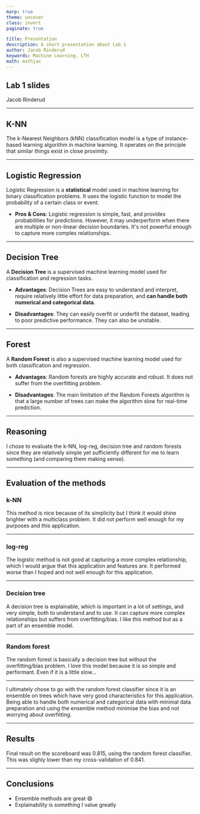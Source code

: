 ```yaml
---
marp: true
theme: uncover
class: invert
paginate: true

title: Presentation
description: A short presentation about Lab 1
author: Jacob Rinderud
keywords: Machine Learning, LTH
math: mathjax
---
```

## Lab 1 slides

Jacob Rinderud

---

## K-NN

The k-Nearest Neighbors (kNN) classification model is a type of instance-based learning algorithm in machine learning. It operates on the principle that similar things exist in close proximity.

---

## Logistic Regression

Logistic Regression is a **statistical** model used in machine learning for binary classification problems. It uses the logistic function to model the probability of a certain class or event.

- **Pros & Cons**: Logistic regression is simple, fast, and provides probabilities for predictions. However, it may underperform when there are multiple or non-linear decision boundaries. It's not powerful enough to capture more complex relationships.

---

## Decision Tree

A **Decision Tree** is a supervised machine learning model used for classification and regression tasks.

- **Advantages**: Decision Trees are easy to understand and interpret, require relatively little effort for data preparation, and **can handle both numerical and categorical data**.

- **Disadvantages**: They can easily overfit or underfit the dataset, leading to poor predictive performance. They can also be unstable.

---

## Forest

A **Random Forest** is also a supervised machine learning model used for both classification and regression.

- **Advantages**: Random forests are highly accurate and robust. It does not suffer from the overfitting problem.

- **Disadvantages**: The main limitation of the Random Forests algorithm is that a large number of trees can make the algorithm slow for real-time prediction.

---

## Reasoning

<!--
    Why I chose to use all the features.
-->

I chose to evaluate the k-NN, log-reg, decision tree and random forests since they are relatively simple yet sufficiently different for me to learn something (and comparing them making sense).

---

## Evaluation of the methods

### k-NN

This method is nice because of its simplicity but I think it would shine brighter with a multiclass problem. It did not perform well enough for my purposes and this application.

---

### log-reg

The logistic method is not good at capturing a more complex relationship, which I would argue that this application and features are. It performed worse than I hoped and not well enough for this application.

---

### Decision tree

A decision tree is explainable, which is important in a lot of settings, and very simple, both to understand and to use. It can capture more complex relationships but suffers from overfitting/bias. I like this method but as a part of an ensemble model.

---

### Random forest

The random forest is basically a decision tree but without the overfitting/bias problem. I love this model because it is so simple and performant. Even if it is a little slow...

---

I ultimately chose to go with the random forest classifier since it is an ensemble on trees which have very good characteristics for this application. Being able to handle both numerical and categorical data with minimal data preparation and using the ensemble method minimise the bias and not worrying about overfitting.

---

## Results

Final result on the scoreboard was $0.815$, using the random forest classifier. This was slighly lower than my cross-validation of $0.841$.

<!-- ## What I would do differently

If i did this again, I would do something to combat outliers and preprocess the data more for the first two methods. Some features had categorical nature and might have affected the results of the first two methods.

---

I was plannig on evaluating a voting classifier of all the models tested but did not have time. Boosting was also on my list, hoping to get even better ensemble results.

Also, visualising the models, with graphs of the trees for example, would have been nice. For learning and explainability purposes but also for validating that the model does roughly what is expected.
-->

---

## Conclusions

- Ensemble methods are great 😄
- Explainability is something I value greatly

